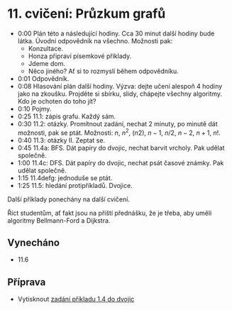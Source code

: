 # 11. cvičení: Průzkum grafů

* 0:00 Plán této a následující hodiny. Cca 30 minut další hodiny bude látka.
       Úvodní odpovědník na všechno. Možnosti pak:
    - Konzultace.
    - Honza připraví písemkové příklady.
    - Jdeme dom.
    - Něco jiného?
    Ať si to rozmyslí během odpovědníku.
* 0:01 Odpovědník.
* 0:08 Hlasování plán další hodiny. Výzva: dejte učení alespoň 4 hodiny jako na
       zkoušku. Projděte si sbírku, slidy, chápejte všechny algoritmy. Kdo je
       ochoten do toho jít?
* 0:10 Pojmy.
* 0:25 11.1: zápis grafu. Každý sám.
* 0:30 11.2: otázky. Promítnout zadání, nechat 2 minuty, po minutě dát možnosti,
  pak se ptát. Možnosti: $n$, $n^2$, $(n 2)$, $n-1$, $n/2$, $n-2$, $n+1$, $n!$.
* 0:40 11.3: otázky II. Zeptat se.
* 0:45 11.4a: BFS. Dát papíry do dvojic, nechat barvit vrcholy. Pak udělat
       společně.
* 1:00 11.4c: DFS. Dát papíry do dvojic, nechat psát časové známky. Pak udělat
       společně.
* 1:15 11.4defg: jednoduše se ptát.
* 1:25 11.5: hledání protipříkladů. Dvojice.

Další příklady ponechány na další cvičení.

Říct studentům, ať fakt jsou na příští přednášku, že je třeba, aby uměli
algoritmy Bellmann-Ford a Dijkstra.

## Vynecháno

 * 11.6

## Příprava

* Vytisknout [zadání příkladu 1.4 do dvojic](../aktivity/cv11/graph)
